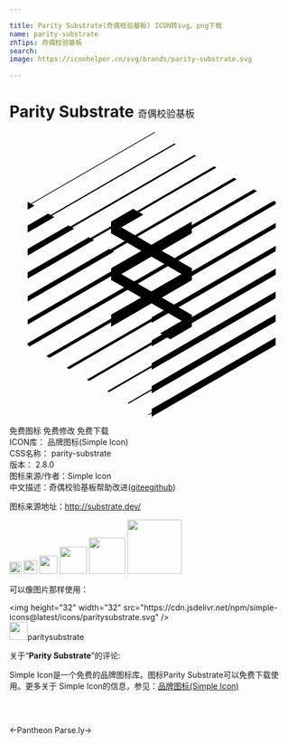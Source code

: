 ```yaml
---

title: Parity Substrate(奇偶校验基板) ICON转svg、png下载
name: parity-substrate
zhTips: 奇偶校验基板
search: 
image: https://iconhelper.cn/svg/brands/parity-substrate.svg

---
```


# Parity Substrate  <small style="font-size: 60%;font-weight: 100">奇偶校验基板</small>

<div id="svg" class="svg-wrap">
<svg role="img" xmlns="http://www.w3.org/2000/svg" viewBox="0 0 24 24"><title>Parity Substrate icon</title><path d="M12.254 0L1.795 6.038l-.254-.152-.008.008v.652l.576-.33-.254-.144L12.313.034zm1.677.965L3.472 7.004l-.212-.128-1.727 1v.601l2.252-1.296-.211-.118 10.458-6.038zm1.677.966L5.148 7.969l-.169-.102-3.446 1.99v.56l3.93-2.27-.17-.093 10.45-6.039zm1.668.957l-6.512 3.777-.33-.186L8.57 7.554v.381L6.826 8.943l-.127-.076-5.166 2.972v.517l5.606-3.244-.127-.076 1.558-.898v.398l1.152.66L8.51 9.9l-.085-.051-6.885 3.98v.458l7.283-4.2-.084-.052 1.21-.703 1.178.686-2.55 1.465v.271L1.542 15.82v.407L8.58 12.16v.313l1.092.627-8.13 4.7v.178l.161.093 8.282-4.776 1.127.652-2.532 1.448v.33l-5.471 3.16.27.151 5.2-3.006v.381l3.414-1.973 1.024.593-1.008.584v.102l-7.19 4.15.23.126L12 15.98v.102l1.414-.813 1.118.643-1.82 1.059.16.093-.864.5v.144l-5.47 3.159.186.11 5.284-3.049v.144l1.305-.754.254.153 1.82-1.05v-.305l7.08-4.082v-.517l-7.071 4.09v-.186l-1.118-.643 8.19-4.726v-.457l-8.58 4.954-1.024-.593 2.532-1.473v-.34l7.071-4.072v-.407l-7.071 4.082v-.254l-1.143-.66 8.214-4.743-.008-.203-.153-.085-8.375 4.827-1.084-.618 2.54-1.474v-.372l5.505-3.176-.271-.152-5.242 3.023v-.313L11.975 9.51l-1.178-.686 8.376-4.835-.229-.127-8.358 4.835-1.144-.66 1.855-1.076-.347-.203 6.512-3.76zM11.983 10.5l1.084.627-1.211.703-1.33.762-1.084-.618zm1.389.813l1.152.66-2.558 1.466-1.135-.652L12 12.11zm9.087 2.134L12 19.486v.195l-3.743 2.16.135.084L12 19.842v.195l10.459-6.03zm0 1.931L12 21.417v.246L9.968 22.84l.101.05L12 21.782v.237l10.459-6.03zm0 1.94L12 23.347v.296l-.313.187.059.025.254-.144V24l10.459-6.03Z"/></svg>
</div>
<detail full-name='parity-substrate'></detail>

<div class="detail-page">
<p>
<span><span class="badge-success badge">免费图标</span> <span class="badge-success badge">免费修改</span>  <span class="badge-success badge">免费下载</span> </span>
<br/>
<span>
ICON库：
<span class="badge-secondary badge">品牌图标(Simple Icon)</span> 
</span>
<br/>
<span>
CSS名称：
<span class="badge-secondary badge">parity-substrate</span> 
</span>

<br/>
<span>
版本：
<span class="badge-secondary badge">2.8.0</span> 
</span>
<br/>
<span>图标来源/作者：<span class="badge-light badge">Simple Icon</span></span> 
<br/>
<span class="zh-detail">中文描述：<span class="badge-primary badge">奇偶校验基板</span><span class="help-link"><span>帮助改进</span>(<a href="https://gitee.com/liuwave/icon-helper/edit/master/json/brands/parity-substrate.json" target="_blank" rel="noopener noreferrer">gitee</a><a href="https://github.com/liuwave/icon-helper/edit/master/json/brands/parity-substrate.json" target="_blank" rel="noopener noreferrer">github</a></span>)</span><br/>
</p>
</div><div class="description description alert alert-light"><p>图标来源地址：<a href="http://substrate.dev/" target="_blank" rel="noopener noreferrer">http://substrate.dev/</a></p></div>
<div class="alert alert-dark">
<img height="21" width="21" src="https://cdn.jsdelivr.net/npm/simple-icons@latest/icons/paritysubstrate.svg" />
<img height="24" width="24" src="https://cdn.jsdelivr.net/npm/simple-icons@latest/icons/paritysubstrate.svg" />
<img height="32" width="32" src="https://cdn.jsdelivr.net/npm/simple-icons@latest/icons/paritysubstrate.svg" />
<img height="48" width="48" src="https://cdn.jsdelivr.net/npm/simple-icons@latest/icons/paritysubstrate.svg" />
<img height="64" width="64" src="https://cdn.jsdelivr.net/npm/simple-icons@latest/icons/paritysubstrate.svg" />
<img height="96" width="96" src="https://cdn.jsdelivr.net/npm/simple-icons@latest/icons/paritysubstrate.svg" />

</div>
<div>
  <p>可以像图片那样使用：    
  </p>
  <div class="alert alert-primary" style="font-size: 14px">
    &lt;img height="32" width="32" src="https://cdn.jsdelivr.net/npm/simple-icons@latest/icons/paritysubstrate.svg" /&gt;
    <copy-btn content='<img height="32" width="32" src="https://cdn.jsdelivr.net/npm/simple-icons@latest/icons/paritysubstrate.svg" />'></copy-btn>
  </div>
  <div class="alert alert-secondary">
    <img height="32" width="32" src="https://cdn.jsdelivr.net/npm/simple-icons@latest/icons/paritysubstrate.svg" />paritysubstrate
    <copy-btn content="paritysubstrate" btn-title="复制图标名称"></copy-btn>
  </div>
</div>
<div class="icon-detail__container">
<p>关于“<b>Parity Substrate</b>”的评论:</p>
</div>
<Vssue title="关于“Parity Substrate”的评论" />
<div><p>Simple Icon是一个免费的品牌图标库。图标Parity Substrate可以免费下载使用。更多关于  Simple Icon的信息，参见：<a target="_blank" href="https://iconhelper.cn/brands.html">品牌图标(Simple Icon)</a>
</p></div>


<div style="padding:2rem 0 " class="page-nav"><p class="inner"><span class="prev">←<router-link to="/icon/pantheon.html">Pantheon</router-link></span> <span class="next"><router-link to="/icon/parse-ly.html">Parse.ly</router-link>→</span></p></div>
